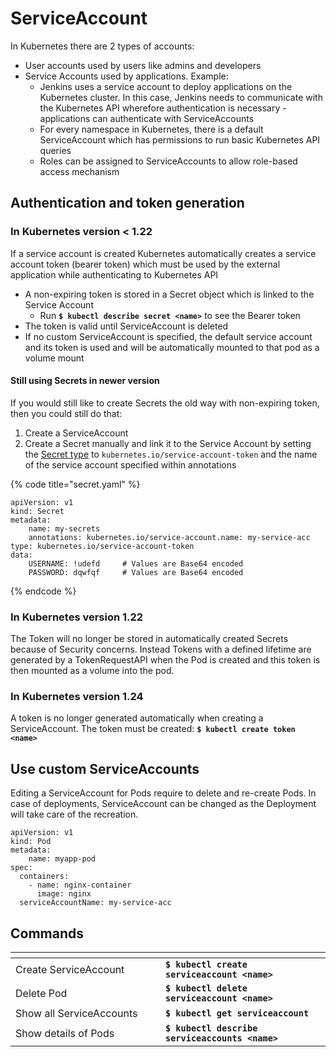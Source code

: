 # ServiceAccount

In Kubernetes there are 2 types of accounts:

* User accounts used by users like admins and developers
* Service Accounts used by applications. Example:
  * Jenkins uses a service account to deploy applications on the Kubernetes cluster. In this case, Jenkins needs to communicate with the Kubernetes API wherefore authentication is necessary - applications can authenticate with ServiceAccounts
  * For every namespace in Kubernetes, there is a default ServiceAccount which has permissions to run basic Kubernetes API queries
  * Roles can be assigned to ServiceAccounts to allow role-based access mechanism

## Authentication and token generation

### In Kubernetes version < 1.22

If a service account is created Kubernetes automatically creates a service account token (bearer token) which must be used by the external application while authenticating to Kubernetes API

* A non-expiring token is stored in a Secret object which is linked to the Service Account
  * Run **`$ kubectl describe secret <name>`** to see the Bearer token
* The token is valid until ServiceAccount is deleted
* If no custom ServiceAccount is specified, the default service account and its token is used and will be automatically mounted to that pod as a volume mount

#### Still using Secrets in newer version

If you would still like to create Secrets the old way with non-expiring token, then you could still do that:

1. Create a ServiceAccount
2. Create a Secret manually and link it to the Service Account by setting the [Secret type](../configuration/secrets.md#types) to `kubernetes.io/service-account-token` and the name of the service account specified within annotations

{% code title="secret.yaml" %}
```
apiVersion: v1
kind: Secret
metadata:
    name: my-secrets
    annotations: kubernetes.io/service-account.name: my-service-acc
type: kubernetes.io/service-account-token
data:
    USERNAME: !udefd     # Values are Base64 encoded
    PASSWORD: dqwfqf     # Values are Base64 encoded
```
{% endcode %}

### In Kubernetes version 1.22

The Token will no longer be stored in automatically created Secrets because of Security concerns. Instead Tokens with a defined lifetime are generated by a TokenRequestAPI when the Pod is created and this token is then mounted as a volume into the pod.

### In Kubernetes version 1.24

A token is no longer generated automatically when creating a ServiceAccount. The token must be created: **`$ kubectl create token <name>`**

## Use custom ServiceAccounts

Editing a ServiceAccount for Pods require to delete and re-create Pods. In case of deployments, ServiceAccount can be changed as the Deployment will take care of the recreation.

```
apiVersion: v1
kind: Pod
metadata:
    name: myapp-pod
spec:
  containers:
    - name: nginx-container
      image: nginx
  serviceAccountName: my-service-acc
```

## Commands

<table data-header-hidden><thead><tr><th width="224"></th><th></th></tr></thead><tbody><tr><td>Create ServiceAccount</td><td><strong><code>$ kubectl create serviceaccount &#x3C;name></code></strong></td></tr><tr><td>Delete Pod</td><td><strong><code>$ kubectl delete serviceaccount &#x3C;name></code></strong></td></tr><tr><td>Show all ServiceAccounts</td><td><strong><code>$ kubectl get serviceaccount</code></strong></td></tr><tr><td>Show details of Pods</td><td><strong><code>$ kubectl describe serviceaccounts &#x3C;name></code></strong></td></tr></tbody></table>
